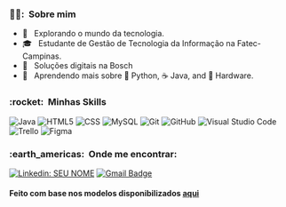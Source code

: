 <h3> 👩‍🦲: &nbsp;Sobre mim </h3>

- 🤔 &nbsp; Explorando o mundo da tecnologia.
- 🎓 &nbsp; Estudante de Gestão de Tecnologia da Informação na Fatec-Campinas</a>.
- 💼 &nbsp; Soluções digitais na Bosch</a>
- 🌱 &nbsp; Aprendendo mais sobre 🐍 Python, ☕ Java, and 🤖 Hardware.

<h3> :rocket: &nbsp;Minhas Skills</h3>


  ![Java](https://img.shields.io/badge/-Java-333333?style=flat&logo=Java&logoColor=007396)
  ![HTML5](https://img.shields.io/badge/-HTML5-333333?style=flat&logo=HTML5)
  ![CSS](https://img.shields.io/badge/-CSS-333333?style=flat&logo=CSS3&logoColor=1572B6)
  ![MySQL](https://img.shields.io/badge/-MySQL-333333?style=flat&logo=mysql)
  ![Git](https://img.shields.io/badge/-Git-333333?style=flat&logo=git)
  ![GitHub](https://img.shields.io/badge/-GitHub-333333?style=flat&logo=github)
  ![Visual Studio Code](https://img.shields.io/badge/-Visual%20Studio%20Code-333333?style=flat&logo=visual-studio-code&logoColor=007ACC)
  ![Trello](https://img.shields.io/badge/-Trello-333333?style=flat&logo=trello&logoColor=007ACC)
  ![Figma](https://img.shields.io/badge/-Figma-333333?style=flat&logo=figma&logoColor=007ACC)

<h3> :earth_americas: &nbsp;Onde me encontrar: </h3> 

[![Linkedin: SEU NOME](https://img.shields.io/badge/-LinkedIn-blue?style=flat-square&logo=Linkedin&logoColor=white&link=www.linkedin.com/in/israelstnmorais)](www.linkedin.com/in/israelstnmorais)
[![Gmail Badge](https://img.shields.io/badge/-Email-006bed?style=flat-square&logo=Gmail&logoColor=white&link=mailto:israelsantanamorais@outlook.com)](mailto:israelsantanamorais@outlook.com)

<h4>Feito com base nos modelos disponibilizados <a href="https://github.com/vsblemos/readme-template/blob/main/README-profile/vanessaswerts.md">aqui</a></h4>
